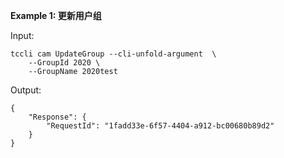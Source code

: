 **Example 1: 更新用户组**



Input: 

```
tccli cam UpdateGroup --cli-unfold-argument  \
    --GroupId 2020 \
    --GroupName 2020test
```

Output: 
```
{
    "Response": {
        "RequestId": "1fadd33e-6f57-4404-a912-bc00680b89d2"
    }
}
```

